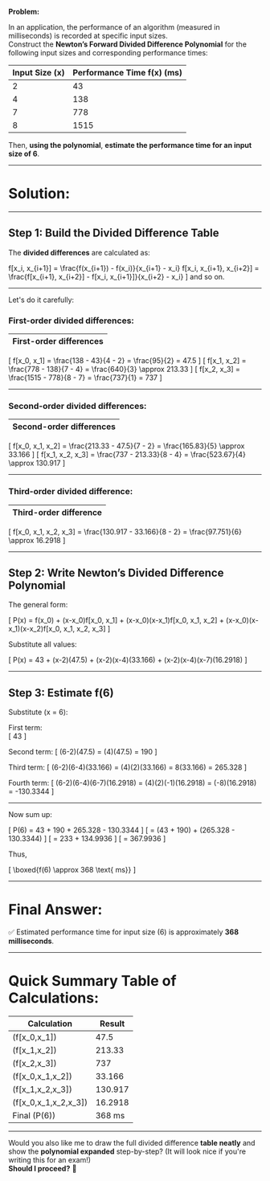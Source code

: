 **Problem:**

In an application, the performance of an algorithm (measured in milliseconds) is recorded at specific input sizes.  
Construct the **Newton’s Forward Divided Difference Polynomial** for the following input sizes and corresponding performance times:  

| Input Size (x) | Performance Time f(x) (ms) |
|----------------|-----------------------------|
| 2              | 43                          |
| 4              | 138                         |
| 7              | 778                         |
| 8              | 1515                        |

Then, **using the polynomial**, **estimate the performance time for an input size of 6**.

---

# **Solution:**

---

## Step 1: **Build the Divided Difference Table**

The **divided differences** are calculated as:

f[x_i, x_{i+1}] = \frac{f(x_{i+1}) - f(x_i)}{x_{i+1} - x_i}
f[x_i, x_{i+1}, x_{i+2}] = \frac{f[x_{i+1}, x_{i+2}] - f[x_i, x_{i+1}]}{x_{i+2} - x_i}
\]
and so on.

---

Let's do it carefully:

### **First-order divided differences**:

| First-order differences |
|--------------------------|
\[
f[x_0, x_1] = \frac{138 - 43}{4 - 2} = \frac{95}{2} = 47.5
\]
\[
f[x_1, x_2] = \frac{778 - 138}{7 - 4} = \frac{640}{3} \approx 213.33
\]
\[
f[x_2, x_3] = \frac{1515 - 778}{8 - 7} = \frac{737}{1} = 737
\]

---

### **Second-order divided differences**:

| Second-order differences |
|---------------------------|
\[
f[x_0, x_1, x_2] = \frac{213.33 - 47.5}{7 - 2} = \frac{165.83}{5} \approx 33.166
\]
\[
f[x_1, x_2, x_3] = \frac{737 - 213.33}{8 - 4} = \frac{523.67}{4} \approx 130.917
\]

---

### **Third-order divided difference**:

| Third-order difference |
|-------------------------|
\[
f[x_0, x_1, x_2, x_3] = \frac{130.917 - 33.166}{8 - 2} = \frac{97.751}{6} \approx 16.2918
\]

---

## Step 2: **Write Newton’s Divided Difference Polynomial**

The general form:

\[
P(x) = f(x_0) + (x-x_0)f[x_0, x_1] + (x-x_0)(x-x_1)f[x_0, x_1, x_2] + (x-x_0)(x-x_1)(x-x_2)f[x_0, x_1, x_2, x_3]
\]

Substitute all values:

\[
P(x) = 43 + (x-2)(47.5) + (x-2)(x-4)(33.166) + (x-2)(x-4)(x-7)(16.2918)
\]

---

## Step 3: **Estimate f(6)**

Substitute \(x = 6\):

First term:  
\[
43
\]

Second term:
\[
(6-2)(47.5) = (4)(47.5) = 190
\]

Third term:
\[
(6-2)(6-4)(33.166) = (4)(2)(33.166) = 8(33.166) = 265.328
\]

Fourth term:
\[
(6-2)(6-4)(6-7)(16.2918) = (4)(2)(-1)(16.2918) = (-8)(16.2918) = -130.3344
\]

---

Now sum up:

\[
P(6) = 43 + 190 + 265.328 - 130.3344
\]
\[
= (43 + 190) + (265.328 - 130.3344)
\]
\[
= 233 + 134.9936
\]
\[
= 367.9936
\]

Thus,

\[
\boxed{f(6) \approx 368 \text{ ms}}
\]

---

# **Final Answer:**
✅ Estimated performance time for input size \(6\) is approximately **368 milliseconds**.

---

# **Quick Summary Table of Calculations:**

| Calculation | Result |
|-------------|--------|
| \(f[x_0,x_1]\) | 47.5 |
| \(f[x_1,x_2]\) | 213.33 |
| \(f[x_2,x_3]\) | 737 |
| \(f[x_0,x_1,x_2]\) | 33.166 |
| \(f[x_1,x_2,x_3]\) | 130.917 |
| \(f[x_0,x_1,x_2,x_3]\) | 16.2918 |
| Final \(P(6)\) | 368 ms |

---

Would you also like me to draw the full divided difference **table neatly** and show the **polynomial expanded** step-by-step? (It will look nice if you're writing this for an exam!)  
**Should I proceed?** 🚀
